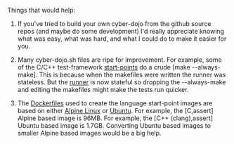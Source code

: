 
Things that would help:

1) If you've tried to build your own cyber-dojo from the github source repos
(and maybe do some development) I'd really appreciate knowing what
was easy, what was hard, and what I could do to make it easier for you.

2) Many cyber-dojo.sh files are ripe for improvement.
For example, some of the C/C++ test-framework
[start-points](https://github.com/cyber-dojo/start-points-languages)
do a crude [make --always-make].
This is because when the makefiles were written the runner was stateless.
But the [runner](https://github.com/cyber-dojo/runner) is now stateful
so dropping the --always-make and editing the makefiles might make the tests
run quicker.

3) The [Dockerfiles](https://github.com/cyber-dojo/Dockerfiles) used
to create the language start-point images are based on either
[Alpine Linux](https://alpinelinux.org/) or
[Ubuntu](https://www.ubuntu.com/).
For example, the [C,assert] Alpine based image is 96MB.
For example, the [C++ (clang),assert] Ubuntu based image is 1.7GB.
Converting Ubuntu based images to smaller Alpine based images would be a big help.
